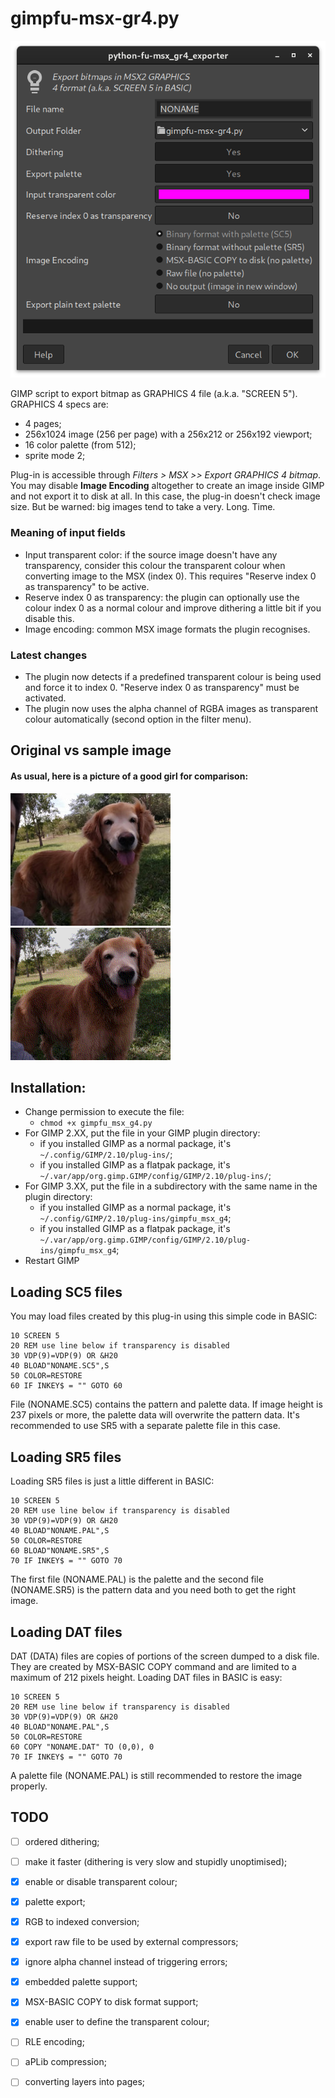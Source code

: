 # gimpfu-msx-gr4.py

![Options dialog](images/dialog.png "Options dialog")

GIMP script to export bitmap as GRAPHICS 4 file (a.k.a. "SCREEN 5"). GRAPHICS 4 specs are: 

* 4 pages;
* 256x1024 image (256 per page) with a 256x212 or 256x192 viewport;
* 16 color palette (from 512);
* sprite mode 2;

Plug-in is accessible through _Filters > MSX >> Export GRAPHICS 4 bitmap_.  You may disable **Image Encoding** altogether to create an image inside GIMP and not export it to disk at all. In this case, the plug-in doesn't check image size. But be warned: big images tend to take a very. Long. Time.

### Meaning of input fields

* Input transparent color: if the source image doesn't have any transparency, consider this colour the transparent colour when converting image to the MSX (index 0). This requires "Reserve index 0 as transparency" to be active.
* Reserve index 0 as transparency: the plugin can optionally use the colour index 0 as a normal colour and improve dithering a little bit if you disable this.
* Image encoding: common MSX image formats the plugin recognises.

### Latest changes

* The plugin now detects if a predefined transparent colour is being used and force it to index 0. "Reserve index 0 as transparency" must be activated. 
* The plugin now uses the alpha channel of RGBA images as transparent colour automatically (second option in the filter menu).

## Original vs sample image

#### As usual, here is a picture of a good girl for comparison:
![Original image](images/original.png "Original image")
![Result image](images/result.png "Result image")

## Installation: 
- Change permission to execute the file:
  - ```chmod +x gimpfu_msx_g4.py```
- For GIMP 2.XX, put the file in your GIMP plugin directory:
  - if you installed GIMP as a normal package, it's `~/.config/GIMP/2.10/plug-ins/`;
  - if you installed GIMP as a flatpak package, it's `~/.var/app/org.gimp.GIMP/config/GIMP/2.10/plug-ins/`;
- For GIMP 3.XX, put the file in a subdirectory with the same name in the plugin directory:
  - if you installed GIMP as a normal package, it's `~/.config/GIMP/2.10/plug-ins/gimpfu_msx_g4`;
  - if you installed GIMP as a flatpak package, it's `~/.var/app/org.gimp.GIMP/config/GIMP/2.10/plug-ins/gimpfu_msx_g4`;
- Restart GIMP

## Loading SC5 files

You may load files created by this plug-in using this simple code in BASIC:
```
10 SCREEN 5
20 REM use line below if transparency is disabled
30 VDP(9)=VDP(9) OR &H20
40 BLOAD"NONAME.SC5",S
50 COLOR=RESTORE
60 IF INKEY$ = "" GOTO 60
```
File (NONAME.SC5) contains the pattern and palette data. If image height is 237 pixels or more, the palette data will overwrite the pattern data. It's recommended to use SR5 with a separate palette file in this case.

## Loading SR5 files

Loading SR5 files is just a little different in BASIC:
```
10 SCREEN 5
20 REM use line below if transparency is disabled
30 VDP(9)=VDP(9) OR &H20
40 BLOAD"NONAME.PAL",S
50 COLOR=RESTORE
60 BLOAD"NONAME.SR5",S
70 IF INKEY$ = "" GOTO 70
```
The first file (NONAME.PAL) is the palette and the second file (NONAME.SR5) is the pattern data and you need both to get the right image.

## Loading DAT files

DAT (DATA) files are copies of portions of the screen dumped to a disk file. They are created by MSX-BASIC COPY command and are limited to a maximum of 212 pixels height. Loading DAT files in BASIC is easy:
```
10 SCREEN 5
20 REM use line below if transparency is disabled
30 VDP(9)=VDP(9) OR &H20
40 BLOAD"NONAME.PAL",S
50 COLOR=RESTORE
60 COPY "NONAME.DAT" TO (0,0), 0
70 IF INKEY$ = "" GOTO 70
```
A palette file (NONAME.PAL) is still recommended to restore the image properly.

## TODO

* [ ] ordered dithering;
* [ ] make it faster (dithering is very slow and stupidly unoptimised);
* [x] enable or disable transparent colour;
* [x] palette export;
* [x] RGB to indexed conversion;
* [x] export raw file to be used by external compressors;
* [x] ignore alpha channel instead of triggering errors;
* [x] embedded palette support;
* [x] MSX-BASIC COPY to disk format support;
* [x] enable user to define the transparent colour;
* [ ] RLE encoding;
* [ ] aPLib compression;
* [ ] converting layers into pages;

